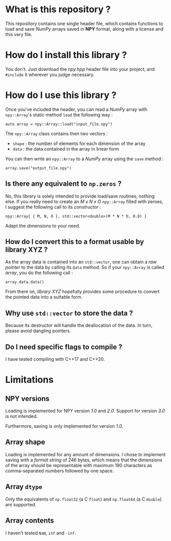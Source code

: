 # What is this repository ?

This repository contains one single header file, which contains functions to load and save _NumPy_
arrays saved in **NPY** format, along with a license and this very file.

# How do I install this library ?

You don't. Just download the _npy.hpp_ header file into your project, and `#include` it wherever you
judge necessary.

# How do I use this library ?

Once you've included the header, you can read a _NumPy_ array with `npy::Array`'s static method
`load` the following way :

	auto array = npy::Array::load("input_file.npy")

The `npy::Array` class contains then two vectors :
- `shape` : the number of elements for each dimension of the array
- `data` : the data contained in the array in linear form

You can then write an `npy::Array` to a _NumPy_ array using the `save` method :

	array.save("output_file.npy")

## Is there any equivalent to `np.zeros` ?

No, this library is solely intended to provide load/save routines, nothing else.
If you really need to create an _M x N x O_ `npy::Array` filled with zeroes, I suggest the following
call to its _constructor_ :

	npy::Array{ { M, N, O }, std::vector<double>(M * N * O, 0.0) }

Adapt the dimensions to your need.

## How do I convert this to a format usable by library XYZ ?

As the array data is contained into an `std::vector`, one can obtain a _raw pointer_ to the data by
calling its `data` method.
So if your `npy::Array` is called _array_, you do the following call :

	array.data.data()

From there on, _library XYZ_ hopefully provides some procedure to convert the pointed data into a
suitable form.

## Why use `std::vector` to store the data ?

Because its destructor will handle the deallocation of the data.
In turn, please avoid dangling pointers.

## Do I need specific flags to compile ?

I have tested compiling with C++17 and C++20.

# Limitations

## NPY versions

Loading is implemented for NPY version _1.0_ and _2.0_.
Support for version _3.0_ is not intended.

Furthermore, saving is only implemented for version _1.0_.

## Array shape

Loading is implemented for any amount of dimensions.
I chose to implement saving with a _format string_ of 246 bytes, which means that the dimensions of
the array should be representable with maximum 190 characters as comma-separated numbers followed by
one space.

## Array `dtype`

Only the equivalents of `np.float32` (a C `float`) and `np.float64` (a C `double`) are supported.

## Array contents
I haven't tested `NaN`, `inf` and `-inf`.
